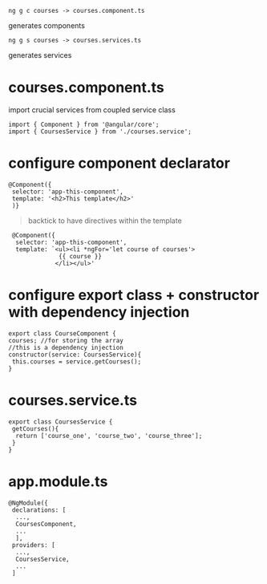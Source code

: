     ng g c courses -> courses.component.ts
generates components 

    ng g s courses -> courses.services.ts
generates services

# courses.component.ts
import crucial services from coupled service class 

    import { Component } from '@angular/core';
    import { CoursesService } from './courses.service';

# configure component declarator

    @Component({
     selector: 'app-this-component',
     template: '<h2>This template</h2>'
     )}
     
 > backtick to have directives within the template
     
     @Component({
      selector: 'app-this-component',
      template: `<ul><li *ngFor='let course of courses'>
                  {{ course }}
                 </li></ul>'
     
# configure export class + constructor with dependency injection
    export class CourseComponent {
    courses; //for storing the array
    //this is a dependency injection
    constructor(service: CoursesService){
     this.courses = service.getCourses();
    }
    
# courses.service.ts 
    export class CoursesService {
     getCourses(){
      return ['course_one', 'course_two', 'course_three'];
     }
    }
    
# app.module.ts
    @NgModule({
     declarations: [
      ...,
      CoursesComponent,
      ...
      ],
     providers: [
      ...,
      CoursesService,
      ...
     ]

